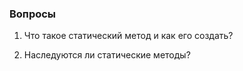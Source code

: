 ### Вопросы

1. Что такое статический метод и как его создать?

2. Наследуются ли статические методы?
